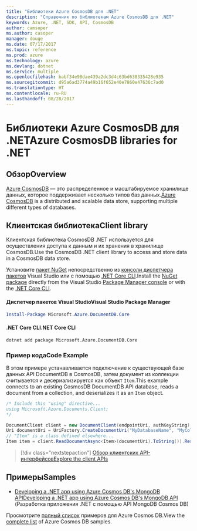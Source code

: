 ```yaml
---
title: "Библиотеки Azure CosmosDB для .NET"
description: "Справочник по библиотекам Azure CosmosDB для .NET"
keywords: Azure, .NET, SDK, API, CosmosDB
author: camsoper
ms.author: casoper
manager: douge
ms.date: 07/17/2017
ms.topic: reference
ms.prod: azure
ms.technology: azure
ms.devlang: dotnet
ms.service: multiple
ms.openlocfilehash: babf34e98dae439a2dc3d4c63bd638335428e935
ms.sourcegitcommit: d95a6ad3774a49b16f652e40e7860e47636c7ad0
ms.translationtype: HT
ms.contentlocale: ru-RU
ms.lasthandoff: 08/28/2017
---
```

# <a name="azure-cosmosdb-libraries-for-net"></a><span data-ttu-id="5f3bf-104">Библиотеки Azure CosmosDB для .NET</span><span class="sxs-lookup"><span data-stu-id="5f3bf-104">Azure CosmosDB libraries for .NET</span></span>

## <a name="overview"></a><span data-ttu-id="5f3bf-105">Обзор</span><span class="sxs-lookup"><span data-stu-id="5f3bf-105">Overview</span></span>

<span data-ttu-id="5f3bf-106">[Azure CosmosDB](https://docs.microsoft.com/azure/cosmos-db/introduction) — это распределенное и масштабируемое хранилище данных, которое поддерживает несколько типов баз данных.</span><span class="sxs-lookup"><span data-stu-id="5f3bf-106">[Azure CosmosDB](https://docs.microsoft.com/azure/cosmos-db/introduction) is a distributed and scalable data store, supporting multiple different types of databases.</span></span>

## <a name="client-library"></a><span data-ttu-id="5f3bf-107">Клиентская библиотека</span><span class="sxs-lookup"><span data-stu-id="5f3bf-107">Client library</span></span>

<span data-ttu-id="5f3bf-108">Клиентская библиотека CosmosDB .NET используется для осуществления доступа к данным и их хранения в хранилище CosmosDB.</span><span class="sxs-lookup"><span data-stu-id="5f3bf-108">Use the CosmosDB .NET client library to access and store data in a CosmosDB data store.</span></span>

<span data-ttu-id="5f3bf-109">Установите [пакет NuGet](https://www.nuget.org/packages/Microsoft.Azure.DocumentDB.Core) непосредственно из [консоли диспетчера пакетов][PackageManager] Visual Studio или с помощью [.NET Core CLI][DotNetCLI].</span><span class="sxs-lookup"><span data-stu-id="5f3bf-109">Install the [NuGet package](https://www.nuget.org/packages/Microsoft.Azure.DocumentDB.Core) directly from the Visual Studio [Package Manager console][PackageManager] or with the [.NET Core CLI][DotNetCLI].</span></span>

#### <a name="visual-studio-package-manager"></a><span data-ttu-id="5f3bf-110">Диспетчер пакетов Visual Studio</span><span class="sxs-lookup"><span data-stu-id="5f3bf-110">Visual Studio Package Manager</span></span>

```powershell
Install-Package Microsoft.Azure.DocumentDB.Core
```

#### <a name="net-core-cli"></a><span data-ttu-id="5f3bf-111">.NET Core CLI</span><span class="sxs-lookup"><span data-stu-id="5f3bf-111">.NET Core CLI</span></span>

```bash
dotnet add package Microsoft.Azure.DocumentDB.Core
```

### <a name="code-example"></a><span data-ttu-id="5f3bf-112">Пример кода</span><span class="sxs-lookup"><span data-stu-id="5f3bf-112">Code Example</span></span>

<span data-ttu-id="5f3bf-113">В этом примере устанавливается подключение к существующей базе данных API DocumentDB в CosmosDB, затем документ из коллекции считывается и десериализируется как объект `Item`.</span><span class="sxs-lookup"><span data-stu-id="5f3bf-113">This example connects to an existing CosmosDB DocumentDB API database, reads a document from a collection, and deserializes it as an `Item` object.</span></span>

```csharp
/* Include this "using" directive...
using Microsoft.Azure.Documents.Client;
*/

DocumentClient client = new DocumentClient(endpointUri, authKeyString);
Uri documentUri = UriFactory.CreateDocumentUri("MyDatabaseName", "MyCollectionName", "DocumentId");
// "Item" is a class defined elsewhere...
Item item = client.ReadDocumentAsync<Item>(documentUri).ToString()).Result;
```

> [!div class="nextstepaction"]
> [<span data-ttu-id="5f3bf-114">Обзор клиентских API-интерфейсов</span><span class="sxs-lookup"><span data-stu-id="5f3bf-114">Explore the client APIs</span></span>](/dotnet/api/overview/azure/cosmosdb/client)

## <a name="samples"></a><span data-ttu-id="5f3bf-115">Примеры</span><span class="sxs-lookup"><span data-stu-id="5f3bf-115">Samples</span></span>

* [<span data-ttu-id="5f3bf-116">Developing a .NET app using Azure Cosmos DB's MongoDB API</span><span class="sxs-lookup"><span data-stu-id="5f3bf-116">Developing a .NET app using Azure Cosmos DB's MongoDB API</span></span>](https://azure.microsoft.com/en-us/resources/samples/azure-cosmos-db-mongodb-dotnet-getting-started/) (Разработка приложения .NET с помощью API MongoDB Cosmos DB)

<span data-ttu-id="5f3bf-117">Просмотрите [полный список](https://azure.microsoft.com/en-us/resources/samples/?platform=dotnet&term=cosmosdb) примеров для Azure Cosmos DB.</span><span class="sxs-lookup"><span data-stu-id="5f3bf-117">View the [complete list](https://azure.microsoft.com/en-us/resources/samples/?platform=dotnet&term=cosmosdb) of Azure Cosmos DB samples.</span></span>

[PackageManager]: https://docs.microsoft.com/nuget/tools/package-manager-console
[DotNetCLI]: https://docs.microsoft.com/en-us/dotnet/core/tools/dotnet-add-package
